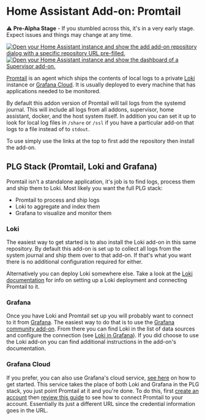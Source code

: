 # Home Assistant Add-on: Promtail

⚠ **Pre-Alpha Stage** - If you stumbled across this, it's in a very early stage. Expect issues and things may change at any time.

[![Open your Home Assistant instance and show the add add-on repository dialog with a specific repository URL pre-filled.](https://my.home-assistant.io/badges/supervisor_add_addon_repository.svg)](https://my.home-assistant.io/redirect/supervisor_add_addon_repository/?repository_url=https%3A%2F%2Fgithub.com%2Fmdegat01%2Fhassio-addons)
[![Open your Home Assistant instance and show the dashboard of a Supervisor add-on.](https://my.home-assistant.io/badges/supervisor_addon.svg)](https://my.home-assistant.io/redirect/supervisor_addon/?addon=39bd2704_promtail)

[Promtail](https://grafana.com/docs/loki/latest/clients/promtail/) is an agent
which ships the contents of local logs to a private [Loki](https://grafana.com/oss/loki)
instance or [Grafana Cloud](https://grafana.com/products/cloud/). It is usually
deployed to every machine that has applications needed to be monitored.

By default this addon version of Promtail will tail logs from the systemd
journal. This will include all logs from all addons, supervisor, home assistant,
docker, and the host system itself. In addition you can set it up to look for
local log files in `/share` or `/ssl` if you have a particular add-on that logs
to a file instead of to `stdout`.

To use simply use the links at the top to first add the repository then install
the add-on.

## PLG Stack (Promtail, Loki and Grafana)

Promtail isn't a standalone application, it's job is to find logs, process them
and ship them to Loki. Most likely you want the full PLG stack:
- Promtail to process and ship logs
- Loki to aggregate and index them
- Grafana to visualize and monitor them

### Loki

The easiest way to get started is to also install the Loki add-on in this same
repository. By default this add-on is set up to collect all logs from the system
journal and ship them over to that add-on. If that's what you want there is no
additional configuration required for either.

Alternatively you can deploy Loki somewhere else. Take a look at the
[Loki documentation](https://grafana.com/docs/loki/latest/overview/) for info on
setting up a Loki deployment and connecting Promtail to it.

### Grafana

Once you have Loki and Promtail set up you will probably want to connect to it
from [Grafana](https://grafana.com/oss/grafana/). The easiest way to do that is
to use the [Grafana community add-on](https://github.com/hassio-addons/addon-grafana).
From there you can find Loki in the list of data sources and configure the
connection (see [Loki in Grafana](https://grafana.com/docs/loki/latest/getting-started/grafana/)).
If you did choose to use the Loki add-on you can find additional instructions in
the add-on's documentation.

### Grafana Cloud

If you prefer, you can also use Grafana's cloud service,
[see here](https://grafana.com/products/cloud/) on how to get started. This
service takes the place of both Loki and Grafana in the PLG stack, you just
point Promtail at it and you're done. To do this, first
[create an account](https://grafana.com/signup/cloud/connect-account) then
[review this guide](https://grafana.com/docs/grafana-cloud/quickstart/logs_promtail_linuxnode/)
to see how to connect Promtail to your account. Essentially its just a different
URL since the credential information goes in the URL.
